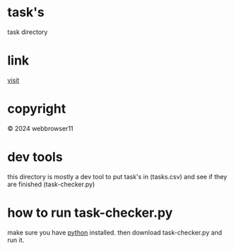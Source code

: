 # task's
task directory
# link
[visit](https://github.com/webbrowser11/go-python/tree/main/tasks)
# copyright
© 2024 webbrowser11
# dev tools
this directory is mostly a dev tool to put task's in (tasks.csv) and see if they are finished (task-checker.py)
# how to run task-checker.py
make sure you have [python](https://www.python.org/downloads/release/python-3125/) installed. then download task-checker.py and run it.
